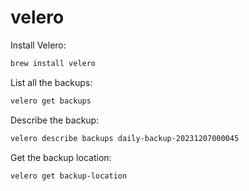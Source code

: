 # velero

Install Velero:
```bash
brew install velero
```

List all the backups:
```bash
velero get backups
```

Describe the backup:
```bash
velero describe backups daily-backup-20231207000045
```

Get the backup location:
```bash
velero get backup-location
```
